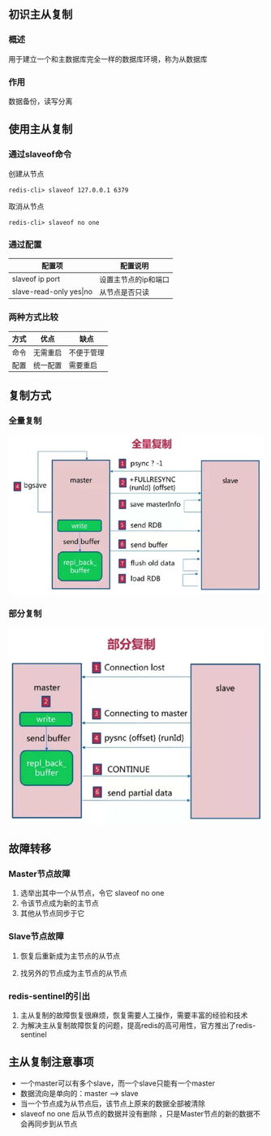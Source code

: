 ## 初识主从复制

### 概述

用于建立一个和主数据库完全一样的数据库环境，称为从数据库

### 作用

数据备份，读写分离



## 使用主从复制

### 通过slaveof命令

创建从节点

```shell
redis-cli> slaveof 127.0.0.1 6379
```

取消从节点

```shell
redis-cli> slaveof no one
```

### 通过配置

| 配置项                  | 配置说明             |
| ----------------------- | -------------------- |
| slaveof ip port         | 设置主节点的ip和端口 |
| slave-read-only yes\|no | 从节点是否只读       |

### 两种方式比较

| 方式 | 优点     | 缺点       |
| ---- | -------- | ---------- |
| 命令 | 无需重启 | 不便于管理 |
| 配置 | 统一配置 | 需要重启   |



## 复制方式

### 全量复制

![](./images/image-20210623085706481.png)

### 部分复制

![](./images/image-20210623085726018.png)

 

## 故障转移

### Master节点故障

1. 选举出其中一个从节点，令它 slaveof no one
2. 令该节点成为新的主节点
3. 其他从节点同步于它

### Slave节点故障

1. 恢复后重新成为主节点的从节点

2. 找另外的节点成为主节点的从节点

### redis-sentinel的引出

1. 主从复制的故障恢复很麻烦，恢复需要人工操作，需要丰富的经验和技术
2. 为解决主从复制故障恢复的问题，提高redis的高可用性，官方推出了redis-sentinel



## 主从复制注意事项

- 一个master可以有多个slave，而一个slave只能有一个master
- 数据流向是单向的：master --> slave
- 当一个节点成为从节点后，该节点上原来的数据全部被清除
- slaveof no one 后从节点的数据并没有删除 ，只是Master节点的新的数据不会再同步到从节点